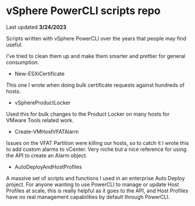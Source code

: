 # vSphere PowerCLI scripts repo

Last updated **3/24/2023**

Scripts written with vSphere PowerCLI over the years that people may find useful.

I've tried to clean them up and make them smarter and prettier for general consumption.

- New-ESXiCertificate

This one I wrote when doing bulk certificate requests against hundreds of hosts.

- vSphereProductLocker

Used this for bulk changes to the Product Locker on many hosts for VMware Tools related work.

- Create-VMHostVFATAlarm

Issues on the VFAT Partition were killing our hosts, so to catch it I wrote this to add custom alarms to vCenter. Very niche but a nice reference for using the API to create an Alarm object.

- AutoDeployAndHostProfiles

A massive set of scripts and functions I used in an enterprise Auto Deploy project.
For anyone wanting to use PowerCLI to manage or update Host Profiles at scale, this is really helpful as it goes to the API, and Host Profiles have no real management capabilities by default through PowerCLI.